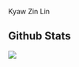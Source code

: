 Kyaw Zin Lin


## Github Stats  
<img src="https://github-readme-stats.vercel.app/api?username=KyawZinLin3&show_icons=true&count_private=true&hide_border=true" align="center" />


 
 
